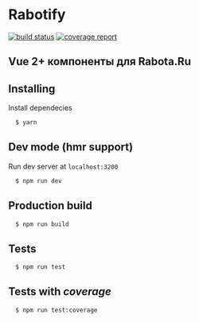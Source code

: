 # Rabotify

[![build status](https://git.rabota.space/rdw/rabotify/badges/master/build.svg)](https://git.rabota.space/rdw/rabotify/commits/master)
[![coverage report](https://git.rabota.space/rdw/rabotify/badges/master/coverage.svg)](https://git.rabota.space/rdw/rabotify/commits/master)

## Vue 2+ компоненты для Rabota.Ru

## Installing

Install dependecies

```bash
  $ yarn
```

## Dev mode (hmr support)

Run dev server at `localhost:3200`

```bash
  $ npm run dev
```

## Production build

```bash
  $ npm run build
```

## Tests

```bash
  $ npm run test
```

## Tests with ***coverage***

```bash
  $ npm run test:coverage
```
